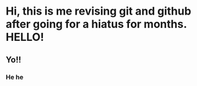 # Hi, this is me revising git and github after going for a hiatus for months. HELLO!
## Yo!!

### He he